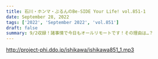 ```yaml
---
title: 石川・ホンマ・ぶるんのBe-SIDE Your Life! vol.851-1
date: September 28, 2022
tags: ['2022', 'September 2022', 'vol.851']
draft: false
summary: 9/2収録！諸事情で今日もオールリモートです！その理由は…？
---
```


http://project-phi.ddo.jp/ishikawa/ishikawa851_1.mp3